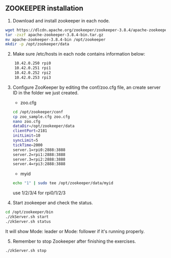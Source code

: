 ## ZOOKEEPER installation
1. Download and install zookeeper in each node.
~~~bash
wget https://dlcdn.apache.org/zookeeper/zookeeper-3.8.4/apache-zookeeper-3.8.4-bin.tar.gz
tar -zxzf apache-zookeeper-3.8.4-bin.tar.gz
mv apache-zookeeper-3.8.4-bin /opt/zookeeper
mkdir -p /opt/zookeeper/data
~~~

2. Make sure /etc/hosts in each node contains information below:
~~~bash
    10.42.0.250	rpi0
    10.42.0.251	rpi1
    10.42.0.252	rpi2
    10.42.0.253	rpi3
~~~

3. Configure ZooKeeper by editing the conf/zoo.cfg file, an create server ID in the folder we just created.
    - zoo.cfg
    ~~~bash
    cd /opt/zookeeper/conf
    cp zoo_sample.cfg zoo.cfg
    nano zoo.cfg
    dataDir=/opt/zookeeper/data
    clientPort=2181
    initLimit=10
    syncLimit=5
    tickTime=2000
    server.1=rpi0:2888:3888
    server.2=rpi1:2888:3888
    server.3=rpi2:2888:3888
    server.4=rpi3:2888:3888
    ~~~

    - myid
    ~~~bash
    echo "1" | sudo tee /opt/zookeeper/data/myid  
    ~~~
    use 1/2/3/4 for rpi0/1/2/3 

4. Start zookeeper and check the status.
~~~bash
cd /opt/zookeeper/bin
./zkServer.sh start
./zkServer.sh status
~~~
It will show Mode: leader or Mode: follower if it's running properly.

5. Remember to stop Zookeeper after finishing the exercises.
~~~bash
./zkServer.sh stop
~~~